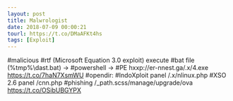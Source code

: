```yaml
---
layout: post
title: Malwrologist
date: 2018-07-09 00:00:21
tourl: https://t.co/DMaAFKt4hs
tags: [Exploit]
---
```

#malicious #rtf (Microsoft Equation 3.0 exploit) execute #bat file (%tmp%\dast.bat) -&gt; #powershell -&gt; #PE 
hxxp://er-nnest.ga/.x/4.exe
https://t.co/7haN7XsmWU
#opendir: 
#IndoXploit panel /.x/nlinux.php
#XSO 2.6 panel /cnn.php
#phishing /_path.scss/manage/upgrade/ova https://t.co/OSibUBGYPX